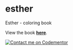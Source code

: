 # esther
Esther - coloring book

View the book [**here**][1].

  [1]: http://ghitab.github.io/esther/

[![Contact me on Codementor](https://www.codementor.io/m-badges/ghitab/find-me-on-cm-b.svg)](https://www.codementor.io/@ghitab?refer=badge)
